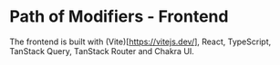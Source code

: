 # Path of Modifiers - Frontend

The frontend is built with (Vite)[https://vitejs.dev/], React, TypeScript, TanStack Query, TanStack Router and Chakra UI.

